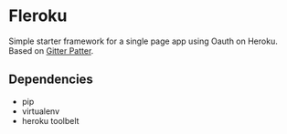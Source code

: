 # Fleroku
Simple starter framework for a single page app using Oauth on Heroku. Based on [Gitter Patter](https://github.com/clarkduvall/gitterpatter).

## Dependencies
- pip
- virtualenv
- heroku toolbelt
